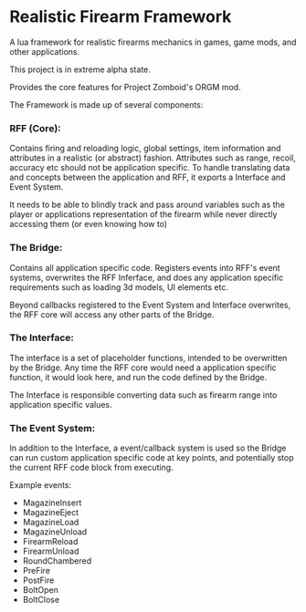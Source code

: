 # Realistic Firearm Framework

A lua framework for realistic firearms mechanics in games, game mods, and other applications.

This project is in extreme alpha state.

Provides the core features for Project Zomboid's ORGM mod.

The Framework is made up of several components:

### RFF (Core): 
Contains firing and reloading logic, global settings, item information and attributes in a realistic (or abstract) fashion. 
Attributes such as range, recoil, accuracy etc should not be application specific. 
To handle translating data and concepts between the application and RFF, it exports a Interface and Event System.

It needs to be able to blindly track and pass around variables such as the player or applications representation of the firearm while never directly accessing them (or even knowing how to)


### The Bridge:
Contains all application specific code. Registers events into RFF's event systems, overwrites the RFF Inferface, and does any application specific requirements such as loading 3d models, UI elements etc.

Beyond callbacks registered to the Event System and Interface overwrites, the RFF core will access any other parts of the Bridge. 


### The Interface:
The interface is a set of placeholder functions, intended to be overwritten by the Bridge.
Any time the RFF core would need a application specific function, it would look here, and run the code defined by the Bridge.

The Interface is responsible converting data such as firearm range into application specific values. 


### The Event System:
In addition to the Interface, a event/callback system is used so the Bridge can run custom application specific code at key points, and potentially stop the current RFF code block from executing.

Example events:

* MagazineInsert
* MagazineEject
* MagazineLoad
* MagazineUnload
* FirearmReload
* FirearmUnload
* RoundChambered
* PreFire
* PostFire
* BoltOpen
* BoltClose

 